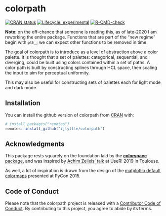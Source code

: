 
<!-- README.md is generated from README.Rmd. Please edit that file -->

# colorpath

<!-- badges: start -->

[![CRAN
status](https://www.r-pkg.org/badges/version/colorpath)](https://CRAN.R-project.org/package=colorpath)
[![Lifecycle:
experimental](https://img.shields.io/badge/lifecycle-experimental-orange.svg)](https://www.tidyverse.org/lifecycle/#experimental)
[![R-CMD-check](https://github.com/ijlyttle/colorpath/actions/workflows/R-CMD-check.yaml/badge.svg)](https://github.com/ijlyttle/colorpath/actions/workflows/R-CMD-check.yaml)
<!-- badges: end -->

**Note**: on the off-chance that someone is reading this, as of
late-2020 I am reworking the entire package. Functions that are part of
the “new regime” begin with `pth_`; we can expect other functions to be
removed in time.

The goal of colorpath is to introduce as a level of abstraction above a
color palette. It is thought that a set of palettes: categorical,
sequential, and diverging, could be built using colors contained within
a set of paths. A color path is built by constructing splines through
HCL space, then scaling the input to aim for perceptual uniformity.

This may also be useful for constructing sets of palettes each for light
mode and dark mode.

## Installation

You can install the github version of colorpath from
[CRAN](https://CRAN.R-project.org) with:

``` r
# install.packages("remotes")
remotes::install_github("ijlyttle/colorpath")
```

## Acknowledgments

This package rests squarely on the foundation laid by the
[**colorspace**
package](https://cran.r-project.org/web/packages/colorspace/vignettes/colorspace.html),
and was inspired by [Achim Zeileis’
talk](https://www.youtube.com/watch?v=6bv2IAcNE_c) at UseR! 2019 in
Toulouse.

As well, a lot of inspiration is drawn from the design of the
[matplotlib default
colormaps](https://www.youtube.com/watch?v=xAoljeRJ3lU) presented at
PyCon 2015.

## Code of Conduct

Please note that the colorpath project is released with a [Contributor
Code of
Conduct](https://contributor-covenant.org/version/2/0/CODE_OF_CONDUCT.html).
By contributing to this project, you agree to abide by its terms.

